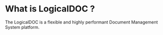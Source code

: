 # What is LogicalDOC ?

The LogicalDOC is a flexible and highly performant Document Management System platform.
